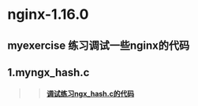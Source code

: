 
nginx-1.16.0
====
myexercise 练习调试一些nginx的代码
----

## 1.myngx_hash.c<br>
>> ####  [调试练习ngx_hash.c的代码](https://wait.com)<br>
 


